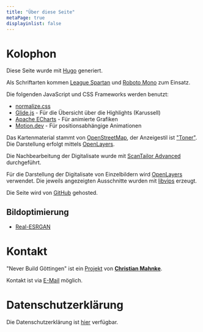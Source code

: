 ```yaml
---
title: "Über diese Seite"
metaPage: true
displayinlist: false
---
```



# Kolophon

Diese Seite wurde mit [Hugo](https://gohugo.io/) generiert.

Als Schriftarten kommen [League Spartan](https://github.com/theleagueof/league-spartan) und [Roboto Mono](https://github.com/googlefonts/roboto-3-classic) zum Einsatz.

Die folgenden JavaScript und CSS Frameworks werden benutzt:
* [normalize.css](https://necolas.github.io/normalize.css/)
* [Glide.js](https://glidejs.com/) - Für die Übersicht über die Highlights (Karussell)
* [Apache ECharts](https://echarts.apache.org/) - Für animierte Grafiken
* [Motion.dev](https://motion.dev/) - Für positionsabhängige Animationen

Das Kartenmaterial stammt von [OpenStreetMap](https://www.openstreetmap.org/#map=13/51.53544/9.92340), der Anzeigestil ist ["Toner"](https://github.com/openmaptiles/maptiler-toner-gl-style). Die Darstellung erfolgt mittels [OpenLayers](https://openlayers.org/).

Die Nachbearbeitung der Digitalisate wurde mit [ScanTailor Advanced](https://github.com/4lex4/scantailor-advanced) durchgeführt.

Für die Darstellung der Digitalisate von Einzelbildern wird [OpenLayers](https://openlayers.org/) verwendet. Die jeweils angezeigten Ausschnitte wurden mit [libvips](https://libvips.github.io/libvips/) erzeugt.

Die Seite wird von [GitHub](https://github.com/) gehosted.

## Bildoptimierung

* [Real-ESRGAN](https://github.com/xinntao/Real-ESRGAN)

# Kontakt

"Never Build Göttingen" ist ein [Projekt](https://projektemacher.org) von **[Christian Mahnke](https://christianmahnke.de/)**.

Kontakt ist via [E-Mail](mailto:never-build@projektemacher.org) möglich.

# Datenschutzerklärung

Die Datenschutzerklärung ist [hier](/privacy) verfügbar.

